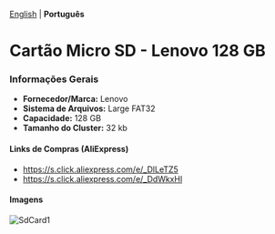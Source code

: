 [English](README.md) | **Português**

# Cartão Micro SD - Lenovo 128 GB

### Informações Gerais

- <b>Fornecedor/Marca:</b> Lenovo
- <b>Sistema de Arquivos:</b> Large FAT32
- <b>Capacidade:</b> 128 GB
- <b>Tamanho do Cluster:</b> 32 kb

#### Links de Compras (AliExpress)

- https://s.click.aliexpress.com/e/_DlLeTZ5
- https://s.click.aliexpress.com/e/_DdWkxHl

#### Imagens

![SdCard1](Images/SdCard.jpg)
